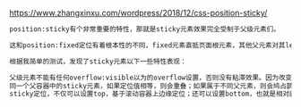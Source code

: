 https://www.zhangxinxu.com/wordpress/2018/12/css-position-sticky/

```html
position:sticky有个非常重要的特性，那就是sticky元素效果完全受制于父级元素们。

这和position:fixed定位有着根本性的不同，fixed元素直抵页面根元素，其他父元素对其left/top定位无法限制。

根据我简单的测试，发现了sticky元素以下一些特性表现：

父级元素不能有任何overflow:visible以为的overflow设置，否则没有粘滞效果。因为改变了滚动容器（即使没有出现滚动条）。因此，如果你的position:sticky无效，看看是不是某一个祖先元素设置了overflow:hidden，移除之即可。
同一个父容器中的sticky元素，如果定位值相等，则会重叠；如果属于不同父元素，则会鸠占鹊巢，挤开原来的元素，形成依次占位的效果。
sticky定位，不仅可以设置top，基于滚动容器上边缘定位；还可以设置bottom，也就是相对底部粘滞。如果是水平滚动，也可以设置left和right值。
```